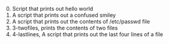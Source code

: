 0. Script that prints out hello world
1. A script that prints out a confused smiley
2. A script that prints out the contents of /etc/passwd file
3. 3-twofiles, prints the contents of two files
4. 4-lastlines, A script that prints out the last four lines of a file
